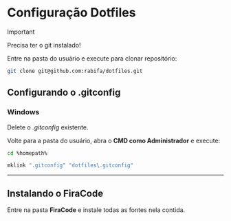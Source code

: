 # Configuração Dotfiles

>[!IMPORTANT]
>Precisa ter o git instalado!

Entre na pasta do usuário e execute para clonar repositório:

```sh
git clone git@github.com:rabifa/dotfiles.git 
```
## Configurando o .gitconfig

### Windows 

Delete o *.gitconfig* existente.

Volte para a pasta do usuário, abra o **CMD como Administrador** e execute:

```sh
cd %homepath%

mklink ".gitconfig" "dotfiles\.gitconfig"
```

---

## Instalando o FiraCode

Entre na pasta **FiraCode** e instale todas as fontes nela contida.
